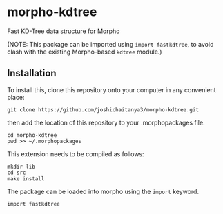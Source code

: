 # morpho-kdtree
 Fast KD-Tree data structure for Morpho
 
 (NOTE: This package can be imported using `import fastkdtree`, to avoid clash with the existing Morpho-based `kdtree` module.)


## Installation 

To install this, clone this repository onto your computer in any convenient place:

    git clone https://github.com/joshichaitanya3/morpho-kdtree.git

then add the location of this repository to your .morphopackages file.

    cd morpho-kdtree
    pwd >> ~/.morphopackages 

This extension needs to be compiled as follows:

    mkdir lib
    cd src
    make install

The package can be loaded into morpho using the `import` keyword.

    import fastkdtree
